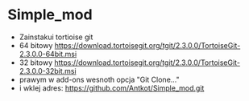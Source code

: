 # Simple_mod
* Zainstakui tortioise git
* 64 bitowy https://download.tortoisegit.org/tgit/2.3.0.0/TortoiseGit-2.3.0.0-64bit.msi
* 32 bitowy https://download.tortoisegit.org/tgit/2.3.0.0/TortoiseGit-2.3.0.0-32bit.msi
* prawym w add-ons wesnoth opcja "Git Clone..." 
* i wklej adres: https://github.com/Antkot/Simple_mod.git
